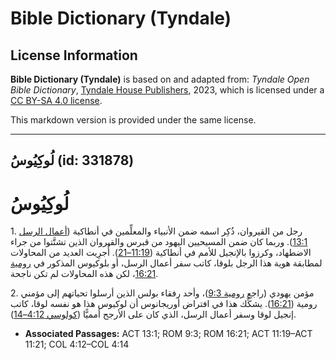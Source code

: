 # Bible Dictionary (Tyndale)

## License Information

**Bible Dictionary (Tyndale)** is based on and adapted from: _Tyndale Open Bible Dictionary_, [Tyndale House Publishers](https://tyndaleopenresources.com/), 2023, which is licensed under a [CC BY-SA 4.0 license](https://creativecommons.org/licenses/by-sa/4.0/legalcode.en).

This markdown version is provided under the same license.



--------------------------------

## لُوكِيُوسُ (id: 331878)

لُوكِيُوسُ
==========

1\. رجل من القيروان، ذُكِر اسمه ضمن الأنبياء والمعلِّمين في أنطاكية ([أعمال الرسل 13:1](https://ref.ly/Acts13:1)). وربما كان ضمن المسيحيين اليهود من قبرس والقيروان الذين تشتَّتوا من جراء الاضطهاد، وكرزوا بالإنجيل للأمم في أنطاكية ([11:19–21](https://ref.ly/Acts11:19-Acts11:21)). أُجرِيت العديد من المحاولات لمطابقة هوية هذا الرجل بلوقا، كاتب سفر أعمال الرسل، أو بلوكيوس المذكور في [رومية 16:21](https://ref.ly/Rom16:21)، لكن هذه المحاولات لم تكن ناجحة.

2\. مؤمن يهودي (راجع [رومية 9:3](https://ref.ly/Rom9:3))، وأحد رفقاء بولس الذين أرسلوا تحياتهم إلى مؤمني رومية ([16:21](https://ref.ly/Rom16:21)). يشكِّك هذا في افتراض أوريجانوس أن لوكيوس هذا هو نفسه لوقا، كاتب إنجيل لوقا وسفر أعمال الرسل، الذي كان على الأرجح أمميًّا ([كولوسي 4:12–14](https://ref.ly/Col4:12-Col4:14)).

* **Associated Passages:** ACT 13:1; ROM 9:3; ROM 16:21; ACT 11:19–ACT 11:21; COL 4:12–COL 4:14


